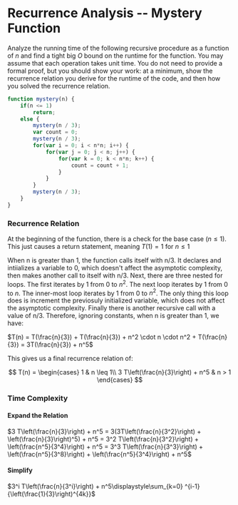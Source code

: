 # Recurrence Analysis -- Mystery Function

Analyze the running time of the following recursive procedure as a function of
$n$ and find a tight big $O$ bound on the runtime for the function. You may
assume that each operation takes unit time. You do not need to provide a formal
proof, but you should show your work: at a minimum, show the recurrence relation
you derive for the runtime of the code, and then how you solved the recurrence
relation.

```javascript
function mystery(n) {
    if(n <= 1)
        return;
    else {
        mystery(n / 3);
        var count = 0;
        mystery(n / 3);
        for(var i = 0; i < n*n; i++) {
            for(var j = 0; j < n; j++) {
                for(var k = 0; k < n*n; k++) {
                    count = count + 1;
                }
            }
        }
        mystery(n / 3);
    }
}
```

### Recurrence Relation

At the beginning of the function, there is a check for the base case ($n \le 1$). This just
causes a return statement, meaning $T(1) = 1$ for $n \le 1$

When n is greater than 1, the function calls itself with n/3. It declares and intiializes a variable
to 0, which doesn't affect the asymptotic complexity, then makes another call to itself with n/3. Next, 
there are three nested for loops. The first iterates by 1 from 0 to $n^2$. The next loop iterates by 1 
from 0 to $n$. The inner-most loop iterates by 1 from 0 to $n^2$. The only thing this loop does is 
increment the previosuly initialized variable, which does not affect the asymptotic complexity. Finally 
there is another recursive call with a value of n/3. Therefore, ignoring constants, when n is greater 
than 1, we have:

$T(n) = T(\frac{n}{3}) + T(\frac{n}{3}) + n^2 \cdot n \cdot n^2 + T(\frac{n}{3}) = 3T(\frac{n}{3}) + n^5$

This gives us a final recurrence relation of:

$$ T(n) =
    \begin{cases}
        1 & n \leq 1\\
        3 T\left(\frac{n}{3}\right) + n^5 & n > 1
    \end{cases}
$$

### Time Complexity

#### Expand the Relation

$3 T\left(\frac{n}{3}\right) + n^5 = 3(3T\left(\frac{n}{3^2}\right) + \left(\frac{n}{3}\right)^5) + n^5 = 3^2 T\left(\frac{n}{3^2}\right) + \left(\frac{n^5}{3^4}\right) + n^5 = 3^3 T\left(\frac{n}{3^3}\right) + \left(\frac{n^5}{3^8}\right) + \left(\frac{n^5}{3^4}\right) + n^5$

#### Simplify

$3^i T\left(\frac{n}{3^i}\right) + n^5\displaystyle\sum_{k=0} ^{i-1}{\left(\frac{1}{3}\right)^{4k}}$

